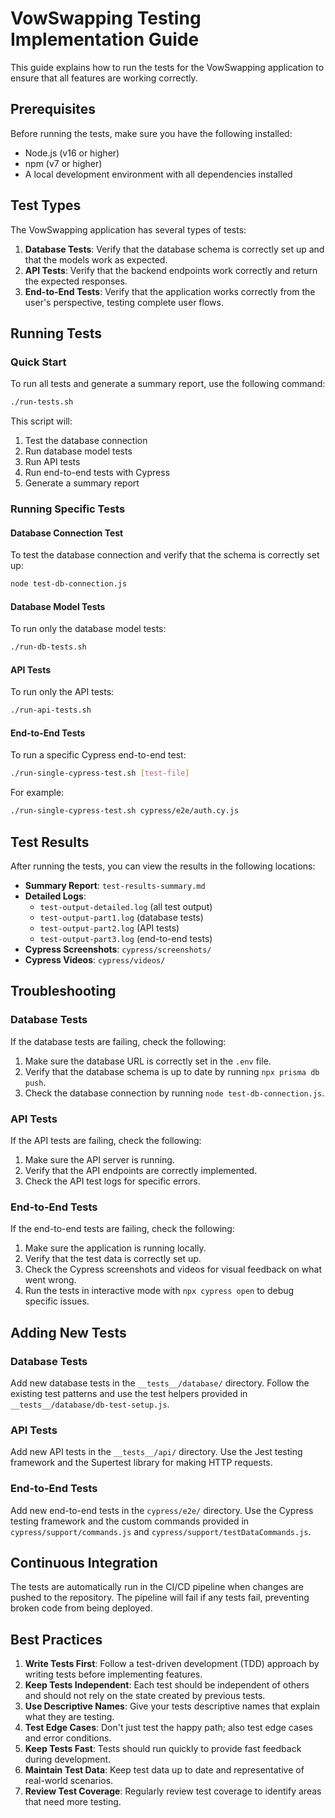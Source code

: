 # VowSwapping Testing Implementation Guide

This guide explains how to run the tests for the VowSwapping application to ensure that all features are working correctly.

## Prerequisites

Before running the tests, make sure you have the following installed:

- Node.js (v16 or higher)
- npm (v7 or higher)
- A local development environment with all dependencies installed

## Test Types

The VowSwapping application has several types of tests:

1. **Database Tests**: Verify that the database schema is correctly set up and that the models work as expected.
2. **API Tests**: Verify that the backend endpoints work correctly and return the expected responses.
3. **End-to-End Tests**: Verify that the application works correctly from the user's perspective, testing complete user flows.

## Running Tests

### Quick Start

To run all tests and generate a summary report, use the following command:

```bash
./run-tests.sh
```

This script will:
1. Test the database connection
2. Run database model tests
3. Run API tests
4. Run end-to-end tests with Cypress
5. Generate a summary report

### Running Specific Tests

#### Database Connection Test

To test the database connection and verify that the schema is correctly set up:

```bash
node test-db-connection.js
```

#### Database Model Tests

To run only the database model tests:

```bash
./run-db-tests.sh
```

#### API Tests

To run only the API tests:

```bash
./run-api-tests.sh
```

#### End-to-End Tests

To run a specific Cypress end-to-end test:

```bash
./run-single-cypress-test.sh [test-file]
```

For example:

```bash
./run-single-cypress-test.sh cypress/e2e/auth.cy.js
```

## Test Results

After running the tests, you can view the results in the following locations:

- **Summary Report**: `test-results-summary.md`
- **Detailed Logs**: 
  - `test-output-detailed.log` (all test output)
  - `test-output-part1.log` (database tests)
  - `test-output-part2.log` (API tests)
  - `test-output-part3.log` (end-to-end tests)
- **Cypress Screenshots**: `cypress/screenshots/`
- **Cypress Videos**: `cypress/videos/`

## Troubleshooting

### Database Tests

If the database tests are failing, check the following:

1. Make sure the database URL is correctly set in the `.env` file.
2. Verify that the database schema is up to date by running `npx prisma db push`.
3. Check the database connection by running `node test-db-connection.js`.

### API Tests

If the API tests are failing, check the following:

1. Make sure the API server is running.
2. Verify that the API endpoints are correctly implemented.
3. Check the API test logs for specific errors.

### End-to-End Tests

If the end-to-end tests are failing, check the following:

1. Make sure the application is running locally.
2. Verify that the test data is correctly set up.
3. Check the Cypress screenshots and videos for visual feedback on what went wrong.
4. Run the tests in interactive mode with `npx cypress open` to debug specific issues.

## Adding New Tests

### Database Tests

Add new database tests in the `__tests__/database/` directory. Follow the existing test patterns and use the test helpers provided in `__tests__/database/db-test-setup.js`.

### API Tests

Add new API tests in the `__tests__/api/` directory. Use the Jest testing framework and the Supertest library for making HTTP requests.

### End-to-End Tests

Add new end-to-end tests in the `cypress/e2e/` directory. Use the Cypress testing framework and the custom commands provided in `cypress/support/commands.js` and `cypress/support/testDataCommands.js`.

## Continuous Integration

The tests are automatically run in the CI/CD pipeline when changes are pushed to the repository. The pipeline will fail if any tests fail, preventing broken code from being deployed.

## Best Practices

1. **Write Tests First**: Follow a test-driven development (TDD) approach by writing tests before implementing features.
2. **Keep Tests Independent**: Each test should be independent of others and should not rely on the state created by previous tests.
3. **Use Descriptive Names**: Give your tests descriptive names that explain what they are testing.
4. **Test Edge Cases**: Don't just test the happy path; also test edge cases and error conditions.
5. **Keep Tests Fast**: Tests should run quickly to provide fast feedback during development.
6. **Maintain Test Data**: Keep test data up to date and representative of real-world scenarios.
7. **Review Test Coverage**: Regularly review test coverage to identify areas that need more testing.
